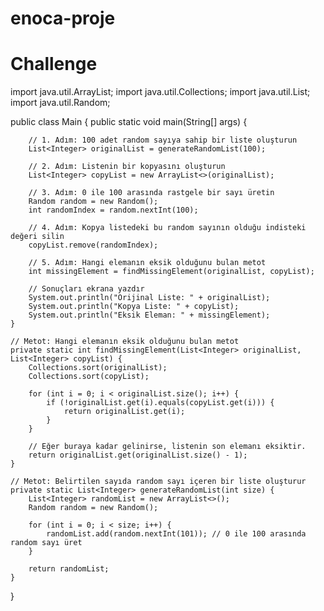 # enoca-proje
# Challenge
import java.util.ArrayList;
import java.util.Collections;
import java.util.List;
import java.util.Random;









public class Main {
    public static void main(String[] args) {
        
        // 1. Adım: 100 adet random sayıya sahip bir liste oluşturun
        List<Integer> originalList = generateRandomList(100);

        // 2. Adım: Listenin bir kopyasını oluşturun
        List<Integer> copyList = new ArrayList<>(originalList);

        // 3. Adım: 0 ile 100 arasında rastgele bir sayı üretin
        Random random = new Random();
        int randomIndex = random.nextInt(100);

        // 4. Adım: Kopya listedeki bu random sayının olduğu indisteki değeri silin
        copyList.remove(randomIndex);

        // 5. Adım: Hangi elemanın eksik olduğunu bulan metot
        int missingElement = findMissingElement(originalList, copyList);

        // Sonuçları ekrana yazdır
        System.out.println("Orijinal Liste: " + originalList);
        System.out.println("Kopya Liste: " + copyList);
        System.out.println("Eksik Eleman: " + missingElement);
    }

    // Metot: Hangi elemanın eksik olduğunu bulan metot
    private static int findMissingElement(List<Integer> originalList, List<Integer> copyList) {
        Collections.sort(originalList);
        Collections.sort(copyList);

        for (int i = 0; i < originalList.size(); i++) {
            if (!originalList.get(i).equals(copyList.get(i))) {
                return originalList.get(i);
            }
        }

        // Eğer buraya kadar gelinirse, listenin son elemanı eksiktir.
        return originalList.get(originalList.size() - 1);
    }

    // Metot: Belirtilen sayıda random sayı içeren bir liste oluşturur
    private static List<Integer> generateRandomList(int size) {
        List<Integer> randomList = new ArrayList<>();
        Random random = new Random();

        for (int i = 0; i < size; i++) {
            randomList.add(random.nextInt(101)); // 0 ile 100 arasında random sayı üret
        }

        return randomList;
    }
}
